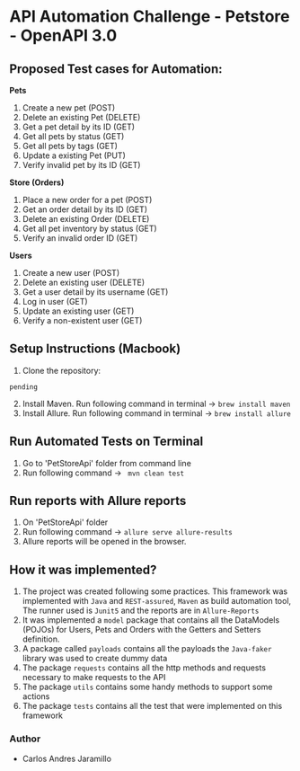# API Automation Challenge - Petstore - OpenAPI 3.0

Proposed Test cases for Automation:
----------------------
**Pets**
1. Create a new pet (POST)
2. Delete an existing Pet (DELETE)
3. Get a pet detail by its ID (GET)
4. Get all pets by status (GET)
5. Get all pets by tags (GET)
6. Update a existing Pet (PUT)
7. Verify invalid pet by its ID (GET)

**Store (Orders)**

1. Place a new order for a pet (POST)
2. Get an order detail by its ID (GET)
3. Delete an existing Order (DELETE)
4. Get all pet inventory by status (GET)
5. Verify an invalid order ID (GET)


**Users**
1. Create a new user (POST)
2. Delete an existing user (DELETE)
3. Get a user detail by its username (GET)
4. Log in user (GET)
5. Update an existing user (GET)
6. Verify a non-existent user (GET)


Setup Instructions (Macbook)
----------------------

1. Clone the repository:
```
pending
```
2. Install Maven. Run following command in terminal -> ```brew install maven```
3. Install Allure. Run following command in terminal -> ```brew install allure```
	
Run Automated Tests on Terminal
----------------------
1. Go to 'PetStoreApi' folder from command line
2. Run following command -> ``` mvn clean test```

Run reports with Allure reports
----------------------
1. On 'PetStoreApi' folder
2. Run following command -> ```allure serve allure-results```
3. Allure reports will be opened in the browser.


How it was implemented?
----------------------
1. The project was created following some practices. This framework was implemented with ```Java``` and ```REST-assured```, ```Maven``` as build automation tool, The runner used is ```Junit5``` and the reports are in ```Allure-Reports```
2. It was implemented a ```model``` package that contains all the DataModels (POJOs) for Users, Pets and Orders with the Getters and Setters definition.
2. A package called ```payloads``` contains all the payloads the ```Java-faker``` library was used to create dummy data
3. The package ```requests``` contains all the http methods and requests necessary to make requests to the API
4. The package ```utils``` contains some handy methods to support some actions
5. The package ```tests``` contains all the test that were implemented on this framework

 
### Author
- Carlos Andres Jaramillo